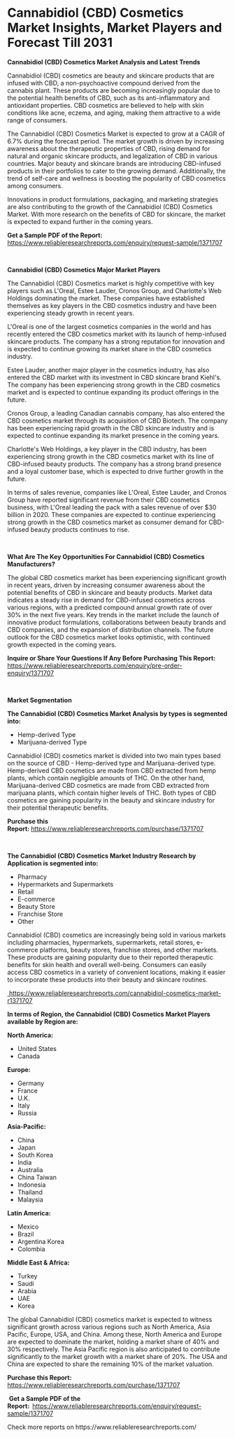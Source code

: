 <p><h1>Cannabidiol (CBD) Cosmetics Market Insights, Market Players and Forecast Till 2031</h1></p><p><strong>Cannabidiol (CBD) Cosmetics Market Analysis and Latest Trends</strong></p>
<p><p>Cannabidiol (CBD) cosmetics are beauty and skincare products that are infused with CBD, a non-psychoactive compound derived from the cannabis plant. These products are becoming increasingly popular due to the potential health benefits of CBD, such as its anti-inflammatory and antioxidant properties. CBD cosmetics are believed to help with skin conditions like acne, eczema, and aging, making them attractive to a wide range of consumers.</p><p>The Cannabidiol (CBD) Cosmetics Market is expected to grow at a CAGR of 6.7% during the forecast period. The market growth is driven by increasing awareness about the therapeutic properties of CBD, rising demand for natural and organic skincare products, and legalization of CBD in various countries. Major beauty and skincare brands are introducing CBD-infused products in their portfolios to cater to the growing demand. Additionally, the trend of self-care and wellness is boosting the popularity of CBD cosmetics among consumers.</p><p>Innovations in product formulations, packaging, and marketing strategies are also contributing to the growth of the Cannabidiol (CBD) Cosmetics Market. With more research on the benefits of CBD for skincare, the market is expected to expand further in the coming years.</p></p>
<p><strong>Get a Sample PDF of the Report:&nbsp;</strong> <a href="https://www.reliableresearchreports.com/enquiry/request-sample/1371707">https://www.reliableresearchreports.com/enquiry/request-sample/1371707</a></p>
<p>&nbsp;</p>
<p><strong>Cannabidiol (CBD) Cosmetics Major Market Players</strong></p>
<p><p>The Cannabidiol (CBD) Cosmetics market is highly competitive with key players such as L'Oreal, Estee Lauder, Cronos Group, and Charlotte's Web Holdings dominating the market. These companies have established themselves as key players in the CBD cosmetics industry and have been experiencing steady growth in recent years.</p><p>L'Oreal is one of the largest cosmetics companies in the world and has recently entered the CBD cosmetics market with its launch of hemp-infused skincare products. The company has a strong reputation for innovation and is expected to continue growing its market share in the CBD cosmetics industry.</p><p>Estee Lauder, another major player in the cosmetics industry, has also entered the CBD market with its investment in CBD skincare brand Kiehl's. The company has been experiencing strong growth in the CBD cosmetics market and is expected to continue expanding its product offerings in the future.</p><p>Cronos Group, a leading Canadian cannabis company, has also entered the CBD cosmetics market through its acquisition of CBD Biotech. The company has been experiencing rapid growth in the CBD skincare industry and is expected to continue expanding its market presence in the coming years.</p><p>Charlotte's Web Holdings, a key player in the CBD industry, has been experiencing strong growth in the CBD cosmetics market with its line of CBD-infused beauty products. The company has a strong brand presence and a loyal customer base, which is expected to drive further growth in the future.</p><p>In terms of sales revenue, companies like L'Oreal, Estee Lauder, and Cronos Group have reported significant revenue from their CBD cosmetics business, with L'Oreal leading the pack with a sales revenue of over $30 billion in 2020. These companies are expected to continue experiencing strong growth in the CBD cosmetics market as consumer demand for CBD-infused beauty products continues to rise.</p></p>
<p>&nbsp;</p>
<p><strong>What Are The Key Opportunities For Cannabidiol (CBD) Cosmetics Manufacturers?</strong></p>
<p><p>The global CBD cosmetics market has been experiencing significant growth in recent years, driven by increasing consumer awareness about the potential benefits of CBD in skincare and beauty products. Market data indicates a steady rise in demand for CBD-infused cosmetics across various regions, with a predicted compound annual growth rate of over 30% in the next five years. Key trends in the market include the launch of innovative product formulations, collaborations between beauty brands and CBD companies, and the expansion of distribution channels. The future outlook for the CBD cosmetics market looks optimistic, with continued growth expected in the coming years.</p></p>
<p><strong>Inquire or Share Your Questions If Any Before Purchasing This Report:</strong> <a href="https://www.reliableresearchreports.com/enquiry/pre-order-enquiry/1371707">https://www.reliableresearchreports.com/enquiry/pre-order-enquiry/1371707</a></p>
<p>&nbsp;</p>
<p><strong>Market Segmentation</strong></p>
<p><strong>The Cannabidiol (CBD) Cosmetics Market Analysis by types is segmented into:</strong></p>
<p><ul><li>Hemp-derived Type</li><li>Marijuana-derived Type</li></ul></p>
<p><p>Cannabidiol (CBD) cosmetics market is divided into two main types based on the source of CBD - Hemp-derived type and Marijuana-derived type. Hemp-derived CBD cosmetics are made from CBD extracted from hemp plants, which contain negligible amounts of THC. On the other hand, Marijuana-derived CBD cosmetics are made from CBD extracted from marijuana plants, which contain higher levels of THC. Both types of CBD cosmetics are gaining popularity in the beauty and skincare industry for their potential therapeutic benefits.</p></p>
<p><strong>Purchase this Report:&nbsp;</strong><a href="https://www.reliableresearchreports.com/purchase/1371707">https://www.reliableresearchreports.com/purchase/1371707</a></p>
<p>&nbsp;</p>
<p><strong>The Cannabidiol (CBD) Cosmetics Market Industry Research by Application is segmented into:</strong></p>
<p><ul><li>Pharmacy</li><li>Hypermarkets and Supermarkets</li><li>Retail</li><li>E-commerce</li><li>Beauty Store</li><li>Franchise Store</li><li>Other</li></ul></p>
<p><p>Cannabidiol (CBD) cosmetics are increasingly being sold in various markets including pharmacies, hypermarkets, supermarkets, retail stores, e-commerce platforms, beauty stores, franchise stores, and other markets. These products are gaining popularity due to their reported therapeutic benefits for skin health and overall well-being. Consumers can easily access CBD cosmetics in a variety of convenient locations, making it easier to incorporate these products into their beauty and skincare routines.</p></p>
<p><a href="https://www.reliableresearchreports.com/cannabidiol-cosmetics-market-r1371707">&nbsp;https://www.reliableresearchreports.com/cannabidiol-cosmetics-market-r1371707</a></p>
<p><strong>In terms of Region, the Cannabidiol (CBD) Cosmetics Market Players available by Region are:</strong></p>
<p>
    <p> <strong> North America: </strong>
        <ul>
            <li>United States</li>
            <li>Canada</li>
        </ul>
        </p> 
    <p> <strong> Europe: </strong>
        <ul>
            <li>Germany</li>
            <li>France</li>
            <li>U.K.</li>
            <li>Italy</li>
            <li>Russia</li>
        </ul>
        </p> 
    <p> <strong> Asia-Pacific: </strong>
        <ul>
            <li>China</li>
            <li>Japan</li>
            <li>South Korea</li>
            <li>India</li>
            <li>Australia</li>
            <li>China Taiwan</li>
            <li>Indonesia</li>
            <li>Thailand</li>
            <li>Malaysia</li>
        </ul>
        </p> 
    <p> <strong> Latin America: </strong>
        <ul>
            <li>Mexico</li>
            <li>Brazil</li>
            <li>Argentina Korea</li>
            <li>Colombia</li>
        </ul>
        </p> 
    <p> <strong> Middle East & Africa: </strong>
        <ul>
            <li>Turkey</li>
            <li>Saudi</li>
            <li>Arabia</li>
            <li>UAE</li>
            <li>Korea</li>
        </ul>
    </p>
    </p>
<p><p>The global Cannabidiol (CBD) cosmetics market is expected to witness significant growth across various regions such as North America, Asia Pacific, Europe, USA, and China. Among these, North America and Europe are expected to dominate the market, holding a market share of 40% and 30% respectively. The Asia Pacific region is also anticipated to contribute significantly to the market growth with a market share of 20%. The USA and China are expected to share the remaining 10% of the market valuation.</p></p>
<p><strong>Purchase this Report: </strong><a href="https://www.reliableresearchreports.com/purchase/1371707">https://www.reliableresearchreports.com/purchase/1371707</a></p>
<p>&nbsp;<strong>Get a Sample PDF of the Report:&nbsp;&nbsp;</strong><a href="https://www.reliableresearchreports.com/enquiry/request-sample/1371707">https://www.reliableresearchreports.com/enquiry/request-sample/1371707</a></p>
<p><strong></strong></p>
<p>Check more reports on https://www.reliableresearchreports.com/</p>
